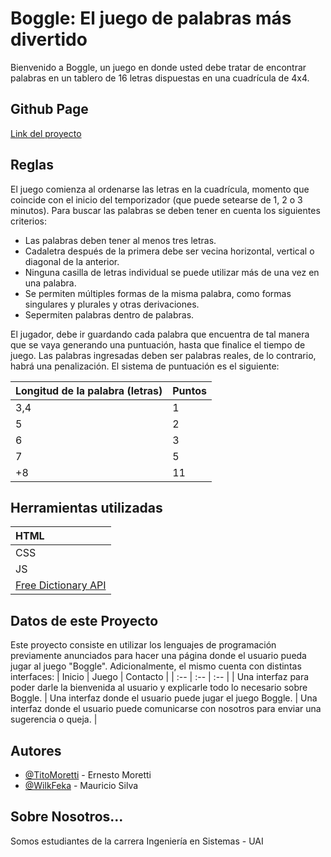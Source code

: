 # Boggle: El juego de palabras más divertido

Bienvenido a Boggle, un juego en donde usted debe tratar de encontrar palabras en un tablero de 16 letras dispuestas en una cuadrícula de 4x4.

## Github Page

 <a href="https://titomoretti.github.io/Boggle-MORETTI-SILVA/" target=”_blank”>Link del proyecto</a>

## Reglas

El juego comienza al ordenarse las letras en la cuadrícula, momento que coincide con el inicio del temporizador (que puede setearse de 1, 2 o 3 minutos).
Para buscar las palabras se deben tener en cuenta los siguientes criterios:
- Las palabras deben tener al menos tres letras.
- Cadaletra después de la primera debe ser vecina horizontal, vertical o diagonal de la anterior.
- Ninguna casilla de letras individual se puede utilizar más de una vez en una palabra.
- Se permiten múltiples formas de la misma palabra, como formas singulares y plurales y otras derivaciones.
- Sepermiten palabras dentro de palabras.

El jugador, debe ir guardando cada palabra que encuentra de tal manera que se vaya generando una puntuación, hasta que finalice el tiempo de juego. Las palabras ingresadas deben ser palabras reales, de lo contrario, habrá una penalización. El sistema de puntuación es el siguiente:

| Longitud de la palabra (letras) | Puntos |
| :-- | :-- |
| 3,4 | 1 |
| 5 | 2 |
| 6 | 3 |
| 7 | 5 |
| +8 | 11 |

## Herramientas utilizadas

| HTML |
| :-- |
| CSS |
| JS |
| <a href="https://github.com/meetDeveloper/freeDictionaryAPI" target=”_blank”>Free Dictionary API</a> |

## Datos de este Proyecto

Este proyecto consiste en utilizar los lenguajes de programación previamente anunciados para hacer una página donde el usuario pueda jugar al juego "Boggle". Adicionalmente, el mismo cuenta con distintas interfaces:
| Inicio | Juego | Contacto |
| :-- | :-- | :-- |
| Una interfaz para poder darle la bienvenida al usuario y explicarle todo lo necesario sobre Boggle. | Una interfaz donde el usuario puede jugar el juego Boggle. | Una interfaz donde el usuario puede comunicarse con nosotros para enviar una sugerencia o queja. |

## Autores

- [@TitoMoretti](https://www.github.com/TitoMoretti) - Ernesto Moretti
- [@WilkFeka](https://github.com/WilkFeka) - Mauricio Silva

## Sobre Nosotros...

Somos estudiantes de la carrera Ingeniería en Sistemas - UAI
